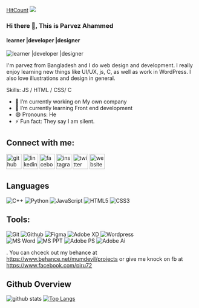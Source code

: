 [HitCount](http://hits.dwyl.com/piru72/piru72)
 <img src="https://komarev.com/ghpvc/?username=piru72">
<!-- ![visitors](https://visitor-badge.laobi.icu/badge?page_id=piru72.piru72) -->


### Hi there 👋, This is Parvez Ahammed
#### learner |developer |designer
![learner |developer |designer](https://pbs.twimg.com/profile_banners/1158310606170140674/1619899801/1080x360)

I'm parvez from Bangladesh and I do web design and development. I really enjoy learning new things like UI/UX, js, C, as well as work in WordPress. I also love illustrations and design in general.

Skills: JS / HTML / CSS/ C

- 🔭 I’m currently working on My own company  
- 🌱 I’m currently learning Front end development 
- 😄 Pronouns: He 
- ⚡ Fun fact: They say I am silent. 

 ## Connect with me:

[<img src='https://cdn.jsdelivr.net/npm/simple-icons@3.0.1/icons/github.svg' alt='github' height='40'>](https://github.com/piru72)  [<img src='https://cdn.jsdelivr.net/npm/simple-icons@3.0.1/icons/linkedin.svg' alt='linkedin' height='40'>](https://www.linkedin.com/in/parvez-ahammed-604296198/)  [<img src='https://cdn.jsdelivr.net/npm/simple-icons@3.0.1/icons/facebook.svg' alt='facebook' height='40'>](https://www.facebook.com/piru72)  [<img src='https://cdn.jsdelivr.net/npm/simple-icons@3.0.1/icons/instagram.svg' alt='instagram' height='40'>](https://www.instagram.com/piru_627/)  [<img src='https://cdn.jsdelivr.net/npm/simple-icons@3.0.1/icons/twitter.svg' alt='twitter' height='40'>](https://twitter.com/pirubic_72)  [<img src='https://cdn.jsdelivr.net/npm/simple-icons@3.0.1/icons/icloud.svg' alt='website' height='40'>](https://parvezsworld.info/)  


## Languages
![C++](https://img.shields.io/badge/-C++-000000?style=flat&logo=c%2B%2B)
![Python](https://img.shields.io/badge/-Python-000000?style=flat&logo=python)
![JavaScript](https://img.shields.io/badge/-JavaScript-000000?style=flat&logo=javascript)
![HTML5](https://img.shields.io/badge/-HTML5-000000?style=flat&logo=html5)
![CSS3](https://img.shields.io/badge/-CSS-000000?style=flat&logo=css3)

## Tools:

![Git](https://img.shields.io/badge/-Git-000000?style=flat&logo=git)
![Github](https://img.shields.io/badge/-Github-000000?style=flat&logo=github) 
![Figma](https://img.shields.io/badge/-Figma-000000?style=flat&logo=figma) 
![Adobe XD](https://img.shields.io/badge/-Adobe%20XD-000000?style=flat&logo=adobe%20xd) 
![Wordpress](https://img.shields.io/badge/-Wordpress-000000?style=flat&logo=wordpress)<br />
![MS Word](https://img.shields.io/badge/-MS%20Word-000000?style=flat&logo=microsoft%20word)
![MS PPT](https://img.shields.io/badge/-MS%20Powerpoint-000000?style=flat&logo=microsoft%20powerpoint)
![Adobe PS](https://img.shields.io/badge/-Adobe%20Photoshop-000000?style=flat&logo=adobe%20photoshop)
![Adobe Ai](https://img.shields.io/badge/-Adobe%20Illustrator-000000?style=flat&logo=adobe%20illustrator)



 . You can chceck out my behance at https://www.behance.net/mumdevil/projects or give me knock on fb at  https://www.facebook.com/piru72

## Github Overview

![github stats](https://github-readme-stats.vercel.app/api?username=piru72)
[![Top Langs](https://github-readme-stats.vercel.app/api/top-langs/?username=piru72&layout=compact)](https://github.com/anuraghazra/github-readme-stats)
